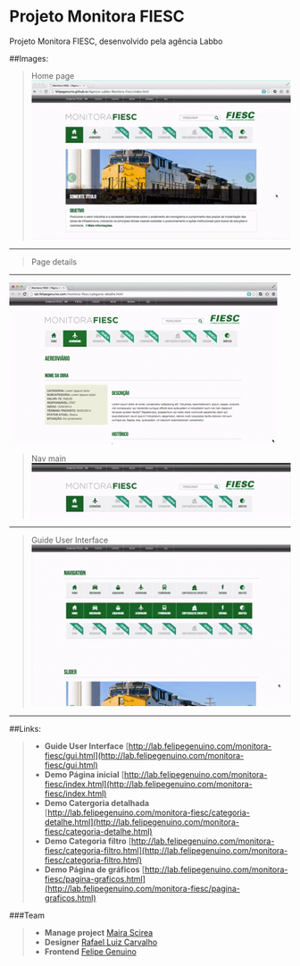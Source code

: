 # Projeto Monitora FIESC
Projeto Monitora FIESC, desenvolvido pela agência Labbo

##Images:
> Home page
![imagem](https://raw.githubusercontent.com/felipegenuino/Agencia-Labbo-Monitora-Fiesc/gh-pages/images/gif/video-1.gif)
-------
> Page details
-------
![imagem](https://raw.githubusercontent.com/felipegenuino/Agencia-Labbo-Monitora-Fiesc/gh-pages/images/gif/video-2.gif)
> Nav main
![imagem](https://raw.githubusercontent.com/felipegenuino/Agencia-Labbo-Monitora-Fiesc/gh-pages/images/gif/video-3.gif)
-------
> Guide User Interface 
![imagem](https://raw.githubusercontent.com/felipegenuino/Agencia-Labbo-Monitora-Fiesc/gh-pages/images/gif/video-4.gif)
--------

##Links:
>- **Guide User Interface** [http://lab.felipegenuino.com/monitora-fiesc/gui.html](http://lab.felipegenuino.com/monitora-fiesc/gui.html)
>- **Demo Página inicial** [http://lab.felipegenuino.com/monitora-fiesc/index.html](http://lab.felipegenuino.com/monitora-fiesc/index.html)
>- **Demo Catergoria detalhada** [http://lab.felipegenuino.com/monitora-fiesc/categoria-detalhe.html](http://lab.felipegenuino.com/monitora-fiesc/categoria-detalhe.html)
>- **Demo Categoria filtro** [http://lab.felipegenuino.com/monitora-fiesc/categoria-filtro.html](http://lab.felipegenuino.com/monitora-fiesc/categoria-filtro.html)
>- **Demo Página de gráficos** [http://lab.felipegenuino.com/monitora-fiesc/pagina-graficos.html](http://lab.felipegenuino.com/monitora-fiesc/pagina-graficos.html)

  
###Team
>- **Manage project** [Maira Scirea](https://www.linkedin.com/profile/view?id=80148868)
>- **Designer** [Rafael Luiz Carvalho](https://www.labbo.com.br)
>- **Frontend** [Felipe Genuino](http://felipegenuino.com)


